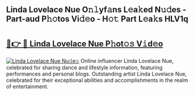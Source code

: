 ## Linda Lovelace Nue O𝚗𝚕yf𝚊ns L𝚎a𝚔ed N𝚞𝚍es - Part-aud P𝚑𝚘tos Vi𝚍𝚎o - H𝚘𝚝 Part L𝚎a𝚔s HLV1q

# <h2><a href="http://kfe4fqh.oniu.top/?m=Linda+Lovelace+Nue">🔗👉 🔴 Linda Lovelace Nue P𝚑ot𝚘𝚜 V𝚒d𝚎o</a></h2>

[![Linda Lovelace Nue Nu𝚍e𝚜](https://i.imgur.com/0qMVB7G.gif)](http://kfe4fqh.oniu.top/?m=Linda+Lovelace+Nue)
Online influencer Linda Lovelace Nue, celebrated for sharing dance and lifestyle information, featuring performances and personal blogs. Outstanding artist Linda Lovelace Nue, celebrated for their exceptional abilities and accomplishments in the realm of entertainment.  

